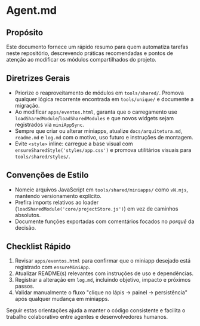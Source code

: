 # Agent.md

## Propósito
Este documento fornece um rápido resumo para quem automatiza tarefas neste repositório, descrevendo práticas recomendadas e pontos de atenção ao modificar os módulos compartilhados do projeto.

## Diretrizes Gerais
- Priorize o reaproveitamento de módulos em `tools/shared/`. Promova qualquer lógica recorrente encontrada em `tools/unique/` e documente a migração.
- Ao modificar `apps/eventos.html`, garanta que o carregamento use `loadSharedModule`/`loadSharedModules` e que novos widgets sejam registrados via `miniAppSync`.
- Sempre que criar ou alterar miniapps, atualize `docs/arquitetura.md`, `readme.md` e `log.md` com o motivo, uso futuro e instruções de montagem.
- Evite `<style>` inline: carregue a base visual com `ensureSharedStyle('styles/app.css')` e promova utilitários visuais para `tools/shared/styles/`.

## Convenções de Estilo
- Nomeie arquivos JavaScript em `tools/shared/miniapps/` como `vN.mjs`, mantendo versionamento explícito.
- Prefira imports relativos ao loader (`loadSharedModule('core/projectStore.js')`) em vez de caminhos absolutos.
- Documente funções exportadas com comentários focados no *porquê* da decisão.

## Checklist Rápido
1. Revisar `apps/eventos.html` para confirmar que o miniapp desejado está registrado com `ensureMiniApp`.
2. Atualizar README(s) relevantes com instruções de uso e dependências.
3. Registrar a alteração em `log.md`, incluindo objetivo, impacto e próximos passos.
4. Validar manualmente o fluxo "clique no lápis → painel → persistência" após qualquer mudança em miniapps.

Seguir estas orientações ajuda a manter o código consistente e facilita o trabalho colaborativo entre agentes e desenvolvedores humanos.
